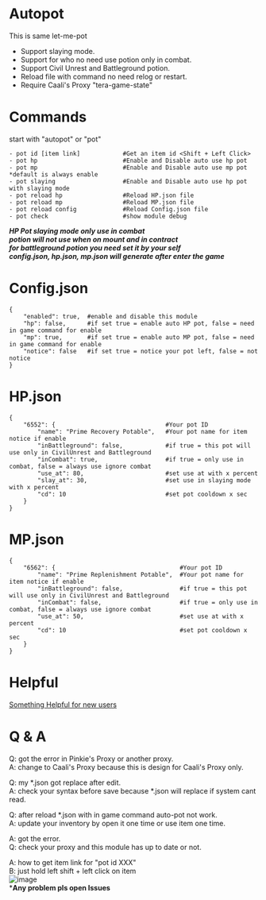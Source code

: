 # Autopot
This is same let-me-pot</br>
- Support slaying mode.
- Support for who no need use potion only in combat.</br>
- Support Civil Unrest and Battleground potion.</br>
- Reload file with command no need relog or restart.</br>
- Require Caali's Proxy "tera-game-state"</br>
# Commands
start with "autopot" or "pot"
```
- pot id [item link]            #Get an item id <Shift + Left Click>
- pot hp                        #Enable and Disable auto use hp pot
- pot mp                        #Enable and Disable auto use mp pot *default is always enable
- pot slaying                   #Enable and Disable auto use hp pot with slaying mode
- pot reload hp                 #Reload HP.json file
- pot reload mp                 #Reload MP.json file
- pot reload config             #Reload Config.json file
- pot check                     #show module debug
```

***HP Pot slaying mode only use in combat***</br>
***potion will not use when on mount and in contract***</br>
***for battleground potion you need set it by your self***</br>
***config.json, hp.json, mp.json will generate after enter the game***</br>

# Config.json
```
{
    "enabled": true,  #enable and disable this module
    "hp": false,      #if set true = enable auto HP pot, false = need in game command for enable
    "mp": true,       #if set true = enable auto MP pot, false = need in game command for enable
    "notice": false   #if set true = notice your pot left, false = not notice
}
```
# HP.json
```
{
    "6552": {                               #Your pot ID
        "name": "Prime Recovery Potable",   #Your pot name for item notice if enable
        "inBattleground": false,            #if true = this pot will use only in CivilUnrest and Battleground
        "inCombat": true,                   #if true = only use in combat, false = always use ignore combat
        "use_at": 80,                       #set use at with x percent
        "slay_at": 30,                      #set use in slaying mode with x percent
        "cd": 10                            #set pot cooldown x sec
    }
}
```
# MP.json
```
{
    "6562": {                                   #Your pot ID
        "name": "Prime Replenishment Potable",  #Your pot name for item notice if enable
        "inBattleground": false,                #if true = this pot will use only in CivilUnrest and Battleground
        "inCombat": false,                      #if true = only use in combat, false = always use ignore combat
        "use_at": 50,                           #set use at with x percent
        "cd": 10                                #set pot cooldown x sec
    }
}
```
# Helpful 
[Something Helpful for new users](https://github.com/Fukki/auto-pot/issues/6)

# Q & A
Q: got the error in Pinkie's Proxy or another proxy.</br>
A: change to Caali's Proxy because this is design for Caali's Proxy only.</br>

Q: my *.json got replace after edit.</br>
A: check your syntax before save because *.json will replace if system cant read.</br>

Q: after reload *.json with in game command auto-pot not work.</br>
A: update your inventory by open it one time or use item one time.</br>

A: got the error.</br>
Q: check your proxy and this module has up to date or not.</br>

A: how to get item link for "pot id XXX"</br>
B: just hold left shift + left click on item</br>
![image](https://user-images.githubusercontent.com/26898177/52502964-bb9c5c00-2c16-11e9-9019-0de08f5a06fb.png)</br>
***Any problem pls open Issues**
